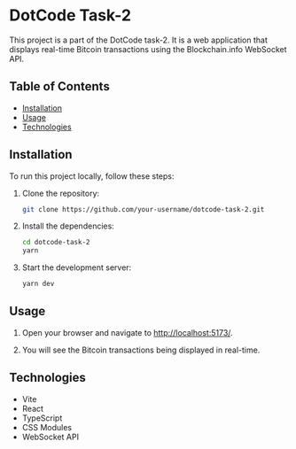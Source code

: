 # DotCode Task-2

This project is a part of the DotCode task-2. It is a web application that displays real-time Bitcoin transactions using the Blockchain.info WebSocket API.

## Table of Contents

- [Installation](#installation)
- [Usage](#usage)
- [Technologies](#technologies)

## Installation

To run this project locally, follow these steps:

1. Clone the repository:

   ```bash
   git clone https://github.com/your-username/dotcode-task-2.git
   ```

2. Install the dependencies:

   ```bash
   cd dotcode-task-2
   yarn
   ```

3. Start the development server:

   ```bash
   yarn dev
   ```

## Usage

1. Open your browser and navigate to [http://localhost:5173/](http://localhost:5173/).

2. You will see the Bitcoin transactions being displayed in real-time.

## Technologies

- Vite
- React
- TypeScript
- CSS Modules
- WebSocket API
